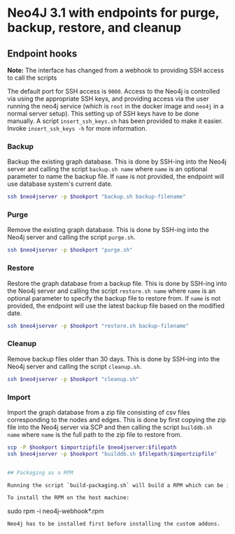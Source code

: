 # Neo4J 3.1 with endpoints for purge, backup, restore, and cleanup

## Endpoint hooks

**Note:** The interface has changed from a webhook to providing SSH access to call the scripts

The default port for SSH access is `9000`. Access to the Neo4j is controlled via using the appropriate SSH keys, and providing access via the user running the neo4j service (which is `root` in the docker image and `neo4j` in a normal server setup). This setting up of SSH keys have to be done manually. A script `insert_ssh_keys.sh` has been provided to make it easier. Invoke `insert_ssh_keys -h` for more information.

### Backup

Backup the existing graph database. This is done by SSH-ing into the Neo4j server and calling the script `backup.sh name` where `name` is an optional parameter to name the backup file. If `name` is not provided, the endpoint will use database system's current date.

```bash
ssh $neo4jserver -p $hookport "backup.sh backup-filename"
```

### Purge

Remove the existing graph database. This is done by SSH-ing into the Neo4j server and calling the script `purge.sh`.

```bash
ssh $neo4jserver -p $hookport "purge.sh"
```

### Restore

Restore the graph database from a backup file. This is done by SSH-ing into the Neo4j server and calling the script `restore.sh name` where `name` is an optional parameter to specify the backup file to restore from. If `name` is not provided, the endpoint will use the latest backup file based on the modified date.

```bash
ssh $neo4jserver -p $hookport "restore.sh backup-filename"
```

### Cleanup

Remove backup files older than 30 days. This is done by SSH-ing into the Neo4j server and calling the script `cleanup.sh`.

```bash
ssh $neo4jserver -p $hookport "cleanup.sh"
```


### Import

Import the graph database from a zip file consisting of csv files corresponding to the nodes and edges. This is done by first copying the zip file into the Neo4j server via SCP and then calling the script `builddb.sh name` where `name` is the full path to the zip file to restore from.

```bash
scp -P $hookport $importzipfile $neo4jserver:$filepath
ssh $neo4jserver -p $hookport "builddb.sh $filepath/$importzipfile"


## Packaging as a RPM

Running the script `build-packaging.sh` will build a RPM which can be installed in the host machine (with Neo4j installed) as a service.

To install the RPM on the host machine:
```
sudo rpm -i neo4j-webhook*.rpm
```
Neo4j has to be installed first before installing the custom addons.
